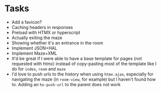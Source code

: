 # Tasks
* Add a favicon?
* Caching headers in responses
* Preload with HTMX or hyperscript
* Actually exiting the maze
* Showing whether it's an entrance in the room
* Implement JSON+HAL
* Implement Maze+XML
* It'd be great if I were able to have a base template for pages (not requested with htmx) instead of copy-pasting most of the template like I do for `index`, `room` and `maze`
* I'd love to push urls to the history when using `htmx.ajax`, especially for navigating the maze (in `room-view`, for example) but I haven't found how to. Adding an `hx-push-url` to the parent does not work
